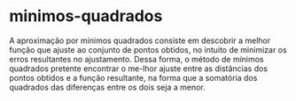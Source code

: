 # minimos-quadrados
A aproximação por mínimos quadrados consiste em descobrir a melhor função que ajuste ao conjunto de pontos obtidos, no intuito de minimizar os erros resultantes no ajustamento. Dessa forma, o método de mínimos quadrados pretente encontrar o me\-lhor ajuste entre as distâncias dos pontos obtidos e a função resultante, na forma que a somatória dos quadrados das diferenças entre os dois seja a menor.
